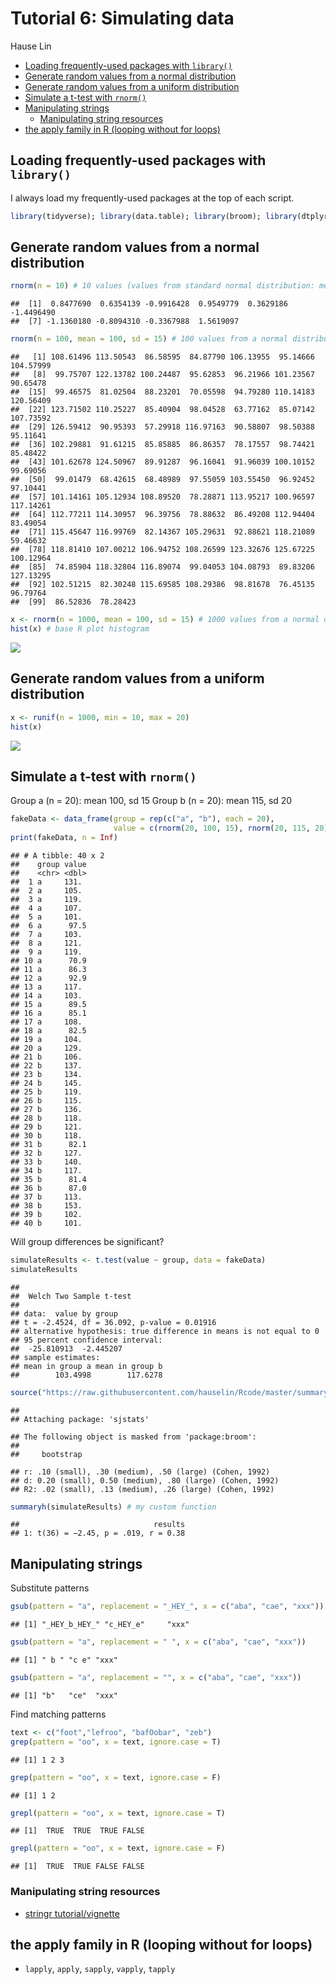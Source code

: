 Tutorial 6: Simulating data
================
Hause Lin

-   [Loading frequently-used packages with `library()`](#loading-frequently-used-packages-with-library)
-   [Generate random values from a normal distribution](#generate-random-values-from-a-normal-distribution)
-   [Generate random values from a uniform distribution](#generate-random-values-from-a-uniform-distribution)
-   [Simulate a t-test with `rnorm()`](#simulate-a-t-test-with-rnorm)
-   [Manipulating strings](#manipulating-strings)
    -   [Manipulating string resources](#manipulating-string-resources)
-   [the apply family in R (looping without for loops)](#the-apply-family-in-r-looping-without-for-loops)

Loading frequently-used packages with `library()`
-------------------------------------------------

I always load my frequently-used packages at the top of each script.

``` r
library(tidyverse); library(data.table); library(broom); library(dtplyr); library(lme4); library(lmerTest); library(ggbeeswarm); library(cowplot)
```

Generate random values from a normal distribution
-------------------------------------------------

``` r
rnorm(n = 10) # 10 values (values from standard normal distribution: mean 0, sd 1)
```

    ##  [1]  0.8477690  0.6354139 -0.9916428  0.9549779  0.3629186 -1.4496490
    ##  [7] -1.1360180 -0.8094310 -0.3367988  1.5619097

``` r
rnorm(n = 100, mean = 100, sd = 15) # 100 values from a normal distribution (mean 100, sd = 15)
```

    ##   [1] 108.61496 113.50543  86.58595  84.87790 106.13955  95.14666 104.57999
    ##   [8]  99.75707 122.13782 100.24487  95.62853  96.21966 101.23567  90.65478
    ##  [15]  99.46575  81.02504  88.23201  70.05598  94.79280 110.14183 120.56409
    ##  [22] 123.71502 110.25227  85.40904  98.04528  63.77162  85.07142 107.73592
    ##  [29] 126.59412  90.95393  57.29918 116.97163  90.58807  98.50388  95.11641
    ##  [36] 102.29881  91.61215  85.85885  86.86357  78.17557  98.74421  85.48422
    ##  [43] 101.62678 124.50967  89.91287  96.16041  91.96039 100.10152  99.69056
    ##  [50]  99.01479  68.42615  68.48989  97.55059 103.55450  96.92452  97.10441
    ##  [57] 101.14161 105.12934 108.89520  78.28871 113.95217 100.96597 117.14261
    ##  [64] 112.77211 114.30957  96.39756  78.88632  86.49208 112.94404  83.49054
    ##  [71] 115.45647 116.99769  82.14367 105.29631  92.88621 118.21089  59.46632
    ##  [78] 118.81410 107.00212 106.94752 108.26599 123.32676 125.67225 100.12964
    ##  [85]  74.85904 118.32804 116.89074  99.04053 104.08793  89.83206 127.13295
    ##  [92] 102.51215  82.30248 115.69585 108.29386  98.81678  76.45135  96.79764
    ##  [99]  86.52836  78.28423

``` r
x <- rnorm(n = 1000, mean = 100, sd = 15) # 1000 values from a normal distribution (mean 100, sd = 15)
hist(x) # base R plot histogram
```

![](Tutorial_6_Simulating_data_files/figure-markdown_github/unnamed-chunk-3-1.png)

Generate random values from a uniform distribution
--------------------------------------------------

``` r
x <- runif(n = 1000, min = 10, max = 20)
hist(x)
```

![](Tutorial_6_Simulating_data_files/figure-markdown_github/unnamed-chunk-4-1.png)

Simulate a t-test with `rnorm()`
--------------------------------

Group a (n = 20): mean 100, sd 15 Group b (n = 20): mean 115, sd 20

``` r
fakeData <- data_frame(group = rep(c("a", "b"), each = 20), 
                       value = c(rnorm(20, 100, 15), rnorm(20, 115, 20))) 
print(fakeData, n = Inf)
```

    ## # A tibble: 40 x 2
    ##    group value
    ##    <chr> <dbl>
    ##  1 a     131. 
    ##  2 a     105. 
    ##  3 a     119. 
    ##  4 a     107. 
    ##  5 a     101. 
    ##  6 a      97.5
    ##  7 a     103. 
    ##  8 a     121. 
    ##  9 a     119. 
    ## 10 a      70.9
    ## 11 a      86.3
    ## 12 a      92.9
    ## 13 a     117. 
    ## 14 a     103. 
    ## 15 a      89.5
    ## 16 a      85.1
    ## 17 a     108. 
    ## 18 a      82.5
    ## 19 a     104. 
    ## 20 a     129. 
    ## 21 b     106. 
    ## 22 b     137. 
    ## 23 b     134. 
    ## 24 b     145. 
    ## 25 b     119. 
    ## 26 b     115. 
    ## 27 b     136. 
    ## 28 b     118. 
    ## 29 b     121. 
    ## 30 b     118. 
    ## 31 b      82.1
    ## 32 b     127. 
    ## 33 b     140. 
    ## 34 b     117. 
    ## 35 b      81.4
    ## 36 b      87.0
    ## 37 b     113. 
    ## 38 b     153. 
    ## 39 b     102. 
    ## 40 b     101.

Will group differences be significant?

``` r
simulateResults <- t.test(value ~ group, data = fakeData)
simulateResults
```

    ## 
    ##  Welch Two Sample t-test
    ## 
    ## data:  value by group
    ## t = -2.4524, df = 36.092, p-value = 0.01916
    ## alternative hypothesis: true difference in means is not equal to 0
    ## 95 percent confidence interval:
    ##  -25.810913  -2.445207
    ## sample estimates:
    ## mean in group a mean in group b 
    ##        103.4998        117.6278

``` r
source("https://raw.githubusercontent.com/hauselin/Rcode/master/summaryh.R")
```

    ## 
    ## Attaching package: 'sjstats'

    ## The following object is masked from 'package:broom':
    ## 
    ##     bootstrap

    ## r: .10 (small), .30 (medium), .50 (large) (Cohen, 1992)
    ## d: 0.20 (small), 0.50 (medium), .80 (large) (Cohen, 1992)
    ## R2: .02 (small), .13 (medium), .26 (large) (Cohen, 1992)

``` r
summaryh(simulateResults) # my custom function
```

    ##                              results
    ## 1: t(36) = −2.45, p = .019, r = 0.38

Manipulating strings
--------------------

Substitute patterns

``` r
gsub(pattern = "a", replacement = "_HEY_", x = c("aba", "cae", "xxx"))
```

    ## [1] "_HEY_b_HEY_" "c_HEY_e"     "xxx"

``` r
gsub(pattern = "a", replacement = " ", x = c("aba", "cae", "xxx"))
```

    ## [1] " b " "c e" "xxx"

``` r
gsub(pattern = "a", replacement = "", x = c("aba", "cae", "xxx"))
```

    ## [1] "b"   "ce"  "xxx"

Find matching patterns

``` r
text <- c("foot","lefroo", "bafOobar", "zeb")
grep(pattern = "oo", x = text, ignore.case = T)
```

    ## [1] 1 2 3

``` r
grep(pattern = "oo", x = text, ignore.case = F)
```

    ## [1] 1 2

``` r
grepl(pattern = "oo", x = text, ignore.case = T)
```

    ## [1]  TRUE  TRUE  TRUE FALSE

``` r
grepl(pattern = "oo", x = text, ignore.case = F)
```

    ## [1]  TRUE  TRUE FALSE FALSE

### Manipulating string resources

-   [stringr tutorial/vignette](https://cran.r-project.org/web/packages/stringr/vignettes/stringr.html)

the apply family in R (looping without for loops)
-------------------------------------------------

-   `lapply`, `apply`, `sapply`, `vapply`, `tapply`
